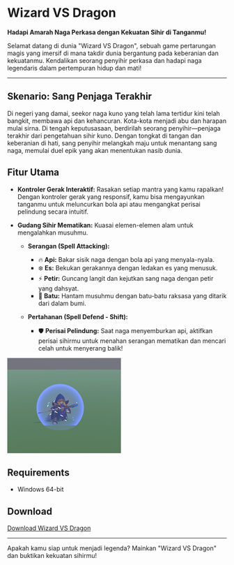 # Wizard VS Dragon

**Hadapi Amarah Naga Perkasa dengan Kekuatan Sihir di Tanganmu!**

Selamat datang di dunia "Wizard VS Dragon", sebuah game pertarungan magis yang imersif di mana takdir dunia bergantung pada keberanian dan kekuatanmu. Kendalikan seorang penyihir perkasa dan hadapi naga legendaris dalam pertempuran hidup dan mati!

---

## Skenario: Sang Penjaga Terakhir

Di negeri yang damai, seekor naga kuno yang telah lama tertidur kini telah bangkit, membawa api dan kehancuran. Kota-kota menjadi abu dan harapan mulai sirna. Di tengah keputusasaan, berdirilah seorang penyihir—penjaga terakhir dari pengetahuan sihir kuno. Dengan tongkat di tangan dan keberanian di hati, sang penyihir melangkah maju untuk menantang sang naga, memulai duel epik yang akan menentukan nasib dunia.

## Fitur Utama

*   __Kontroler Gerak Interaktif:__ Rasakan setiap mantra yang kamu rapalkan! Dengan kontroler gerak yang responsif, kamu bisa mengayunkan tanganmu untuk meluncurkan bola api atau mengangkat perisai pelindung secara intuitif.

*   __Gudang Sihir Mematikan:__ Kuasai elemen-elemen alam untuk mengalahkan musuhmu.
    *   **Serangan (Spell Attacking):**
        *   🔥 **Api:** Bakar sisik naga dengan bola api yang menyala-nyala.
        *   ❄️ **Es:** Bekukan gerakannya dengan ledakan es yang menusuk.
        *   ⚡ **Petir:** Guncang langit dan kejutkan sang naga dengan petir yang dahsyat.
        *   🗿 **Batu:** Hantam musuhmu dengan batu-batu raksasa yang ditarik dari dalam bumi.

    *   **Pertahanan (Spell Defend - Shift):**
        *   🛡️ **Perisai Pelindung:** Saat naga menyemburkan api, aktifkan perisai sihirmu untuk menahan serangan mematikan dan mencari celah untuk menyerang balik!

![Penyihir Mengaktifkan Perisai](Shield_Action.png)

## Requirements

*   Windows 64-bit

## Download

[Download Wizard VS Dragon](https://github.com/Lelegoyeng/Wizard-VS-Dragon-Review/releases/tag/Exe)

---

Apakah kamu siap untuk menjadi legenda? Mainkan "Wizard VS Dragon" dan buktikan kekuatan sihirmu!

